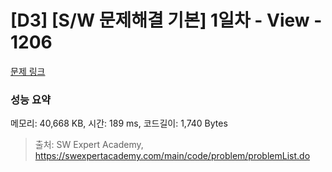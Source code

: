 # [D3] [S/W 문제해결 기본] 1일차 - View - 1206 

[문제 링크](https://swexpertacademy.com/main/code/problem/problemDetail.do?contestProbId=AV134DPqAA8CFAYh) 

### 성능 요약

메모리: 40,668 KB, 시간: 189 ms, 코드길이: 1,740 Bytes



> 출처: SW Expert Academy, https://swexpertacademy.com/main/code/problem/problemList.do